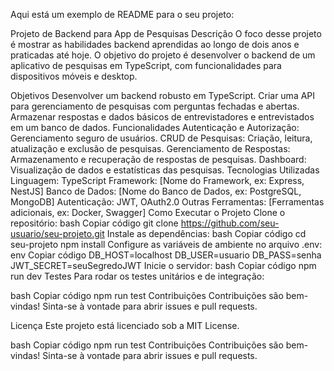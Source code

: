 
Aqui está um exemplo de README para o seu projeto:

Projeto de Backend para App de Pesquisas
Descrição
O foco desse projeto é mostrar as habilidades backend aprendidas ao longo de dois anos e praticadas até hoje. O objetivo do projeto é desenvolver o backend de um aplicativo de pesquisas em TypeScript, com funcionalidades para dispositivos móveis e desktop.

Objetivos
Desenvolver um backend robusto em TypeScript.
Criar uma API para gerenciamento de pesquisas com perguntas fechadas e abertas.
Armazenar respostas e dados básicos de entrevistadores e entrevistados em um banco de dados.
Funcionalidades
Autenticação e Autorização: Gerenciamento seguro de usuários.
CRUD de Pesquisas: Criação, leitura, atualização e exclusão de pesquisas.
Gerenciamento de Respostas: Armazenamento e recuperação de respostas de pesquisas.
Dashboard: Visualização de dados e estatísticas das pesquisas.
Tecnologias Utilizadas
Linguagem: TypeScript
Framework: [Nome do Framework, ex: Express, NestJS]
Banco de Dados: [Nome do Banco de Dados, ex: PostgreSQL, MongoDB]
Autenticação: JWT, OAuth2.0
Outras Ferramentas: [Ferramentas adicionais, ex: Docker, Swagger]
Como Executar o Projeto
Clone o repositório:
bash
Copiar código
git clone https://github.com/seu-usuario/seu-projeto.git
Instale as dependências:
bash
Copiar código
cd seu-projeto
npm install
Configure as variáveis de ambiente no arquivo .env:
env
Copiar código
DB_HOST=localhost
DB_USER=usuario
DB_PASS=senha
JWT_SECRET=seuSegredoJWT
Inicie o servidor:
bash
Copiar código
npm run dev
Testes
Para rodar os testes unitários e de integração:

bash
Copiar código
npm run test
Contribuições
Contribuições são bem-vindas! Sinta-se à vontade para abrir issues e pull requests.

Licença
Este projeto está licenciado sob a MIT License.



bash
Copiar código
npm run test
Contribuições
Contribuições são bem-vindas! Sinta-se à vontade para abrir issues e pull requests.
